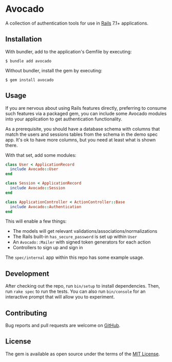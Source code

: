 # Avocado

A collection of authentication tools for use in [Rails] 7.1+ applications.

## Installation

With bundler, add to the application's Gemfile by executing:

    $ bundle add avocado

Without bundler, install the gem by executing:

    $ gem install avocado

## Usage

If you are nervous about using Rails features directly, preferring to consume
such features via a packaged gem, you can include some Avocado modules into your
application to get authentication functionality.

As a prerequisite, you should have a database schema with columns that match the
users and sessions tables from the schema in the demo spec app. It's ok to have
more columns, but you need at least what is shown there.

With that set, add some modules:

```ruby
class User < ApplicationRecord
  include Avocado::User
end

class Session < ApplicationRecord
  include Avocado::Session
end

class ApplicationController < ActionController::Base
  include Avocado::Authentication
end
```

This will enable a few things:

- The models will get relevant validations/associations/normalizations
- The Rails built-in `has_secure_password` is set up within `User`
- An `Avocado::Mailer` with signed token generators for each action
- Controllers to sign up and sign in

The `spec/internal` app within this repo has some example usage.

## Development

After checking out the repo, run `bin/setup` to install dependencies. Then, run
`rake spec` to run the tests. You can also run `bin/console` for an interactive
prompt that will allow you to experiment.

## Contributing

Bug reports and pull requests are welcome on [GitHub].

## License

The gem is available as open source under the terms of the [MIT License].

[GitHub]: https://github.com/tcuwp/avocado
[MIT License]: https://opensource.org/licenses/MIT
[Rails]: https://github.com/rails/rails
